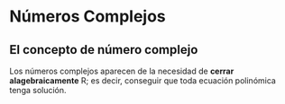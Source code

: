 # Números Complejos

## El concepto de número complejo

Los números complejos aparecen de la necesidad de **cerrar alagebraicamente** R; es decir, conseguir que toda ecuación polinómica tenga solución.